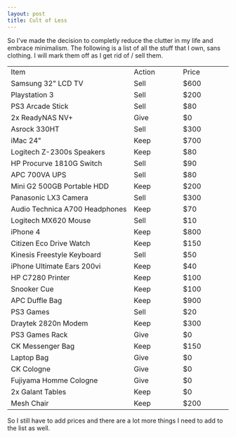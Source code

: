 ```yaml
---
layout: post
title: Cult of Less
---
```


So I've made the decision to completly reduce the clutter in my life and embrace minimalism. The following is a list of all the stuff that I own, sans clothing. I will mark them off as I get rid of / sell them.

<table>
    <tr class="heading" width="400px">
        <td width="50%">Item</td>
        <td width="20%">Action</td>
        <td width="20%">Price</td>
    </tr>
    <tr class="fade">
        <td>Samsung 32" LCD TV</td>
        <td>Sell</td>
        <td>$600</td>
    </tr>
    <tr class="fade">
        <td>Playstation 3</td>
        <td>Sell</td>
        <td>$200</td>
    </tr>
    <tr>
        <td>PS3 Arcade Stick</td>
        <td>Sell</td>
        <td>$80</td>
    </tr>
    <tr class="fade">
        <td>2x ReadyNAS NV+</td>
        <td>Give</td>
        <td>$0</td>
    </tr>
    <tr class="fade">
        <td>Asrock 330HT</td>
        <td>Sell</td>
        <td>$300</td>
    </tr>
    <tr>
        <td>iMac 24"</td>
        <td>Keep</td>
        <td>$700</td>
    </tr>
    <tr class="fade">
        <td>Logitech Z-2300s Speakers</td>
        <td>Keep</td>
        <td>$80</td>
    </tr>
    <tr class="fade">
        <td>HP Procurve 1810G Switch</td>
        <td>Sell</td>
        <td>$90</td>
    </tr>
    <tr class="fade">
        <td>APC 700VA UPS</td>
        <td>Sell</td>
        <td>$80</td>
    </tr>
    <tr>
        <td>Mini G2 500GB Portable HDD</td>
        <td>Keep</td>
        <td>$200</td>
    </tr>
    <tr>
        <td>Panasonic LX3 Camera</td>
        <td>Sell</td>
        <td>$300</td>
    </tr>
    <tr>
        <td>Audio Technica A700 Headphones</td>
        <td>Keep</td>
        <td>$70</td>
    </tr>
    <tr class="fade">
        <td>Logitech MX620 Mouse</td>
        <td>Sell</td>
        <td>$10</td>
    </tr>
    <tr>
        <td>iPhone 4</td>
        <td>Keep</td>
        <td>$800</td>
    </tr>
    <tr>
        <td>Citizen Eco Drive Watch</td>
        <td>Keep</td>
        <td>$150</td>
    </tr>
    <tr class="fade">
        <td>Kinesis Freestyle Keyboard</td>
        <td>Sell</td>
        <td>$50</td>
    </tr>
    <tr>
        <td>iPhone Ultimate Ears 200vi</td>
        <td>Keep</td>
        <td>$40</td>
    </tr>
    <tr>
        <td>HP C7280 Printer</td>
        <td>Keep</td>
        <td>$100</td>
    </tr>
    <tr>
        <td>Snooker Cue</td>
        <td>Keep</td>
        <td>$100</td>
    </tr>
    <tr>
        <td>APC Duffle Bag</td>
        <td>Keep</td>
        <td>$900</td>
    </tr>
    <tr class="fade">
        <td>PS3 Games</td>
        <td>Sell</td>
        <td>$20</td>
    </tr>
    <tr>
        <td>Draytek 2820n Modem</td>
        <td>Keep</td>
        <td>$300</td>
    </tr>
    <tr class="fade">
        <td>PS3 Games Rack</td>
        <td>Give</td>
        <td>$0</td>
    </tr>
    <tr>
        <td>CK Messenger Bag</td>
        <td>Keep</td>
        <td>$150</td>
    </tr>
    <tr>
        <td>Laptop Bag</td>
        <td>Give</td>
        <td>$0</td>
    </tr>
    <tr class="fade">
        <td>CK Cologne</td>
        <td>Give</td>
        <td>$0</td>
    </tr>
    <tr class="fade">
        <td>Fujiyama Homme Cologne</td>
        <td>Give</td>
        <td>$0</td>
    </tr>
    <tr>
        <td>2x Galant Tables</td>
        <td>Keep</td>
        <td>$0</td>
    </tr>
    <tr>
        <td>Mesh Chair</td>
        <td>Keep</td>
        <td>$200</td>
    </tr>
</table>

So I still have to add prices and there are a lot more things I need to add to the list as well.

